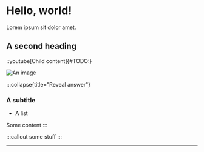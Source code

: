 # Hello, world!

Lorem ipsum sit dolor amet.

## A second heading

::youtube[Child content]{#TODO:}

![An image](TODO:)

:::collapse{title="Reveal answer"}
### A subtitle

* A list

Some content
:::

:::callout
some stuff
:::

---